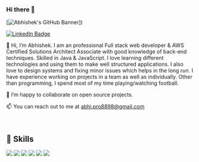 ### Hi there 👋

[![Abhishek's GitHub Banner](./assets/banner.jpg)])

[![LinkedIn Badge](https://img.shields.io/badge/LinkedIn-Profile-informational?style=flat&logo=linkedin&logoColor=white&color=0D76A8)](https://www.linkedin.com/in/abhishek-pawaskar-a652b01ba/)


👋 Hi, I’m Abhishek. I am an professional Full stack web developer & AWS Certified Solutions Architect Associate  with good knowledge of back-end techniques. Skilled in Java & JavaScript. I love learning different technologies and using them to make well structured applications. I also love to design systems and fixing minor issues which helps in the long run. I have experience working on projects in a team as well as individually. Other than programming, I spend most of my time playing/watching football.

💞️ I’m happy to collaborate on open source projects.

📫 You can reach out to me at abhi.pro8898@gmail.com


<br>

## 💼 Skills

![](https://img.shields.io/badge/Code-Java-informational?style=flat&logo=JavaScript&logoColor=white&color=0D76A8)
![](https://img.shields.io/badge/AWS-informational?style=flat&logo=JavaScript&logoColor=white&color=0D76A8)
![](https://img.shields.io/badge/Code-JavaScript-informational?style=flat&logo=JavaScript&logoColor=white&color=0D76A8)
![](https://img.shields.io/badge/Code-TypeScript-informational?style=flat&logo=TypeScript&logoColor=white&color=0D76A8)
![](https://img.shields.io/badge/Code-HTML-informational?style=flat&logo=html5&logoColor=white&color=0D76A8)
![](https://img.shields.io/badge/Code-C++-informational?style=flat&logo=cplusplus&logoColor=white&color=0D76A8)



<!--
**abhicreato/abhicreato** is a ✨ _special_ ✨ repository because its `README.md` (this file) appears on your GitHub profile.

-->
